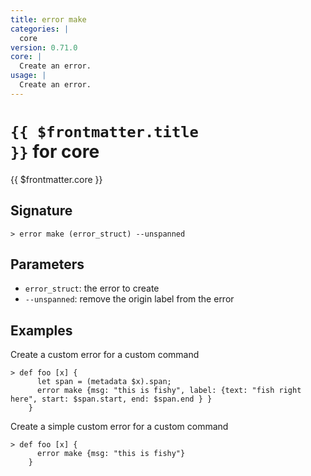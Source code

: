 ```yaml
---
title: error make
categories: |
  core
version: 0.71.0
core: |
  Create an error.
usage: |
  Create an error.
---
```


# <code>{{ $frontmatter.title }}</code> for core

<div class='command-title'>{{ $frontmatter.core }}</div>

## Signature

```> error make (error_struct) --unspanned```

## Parameters

 -  `error_struct`: the error to create
 -  `--unspanned`: remove the origin label from the error

## Examples

Create a custom error for a custom command
```shell
> def foo [x] {
      let span = (metadata $x).span;
      error make {msg: "this is fishy", label: {text: "fish right here", start: $span.start, end: $span.end } }
    }
```

Create a simple custom error for a custom command
```shell
> def foo [x] {
      error make {msg: "this is fishy"}
    }
```
